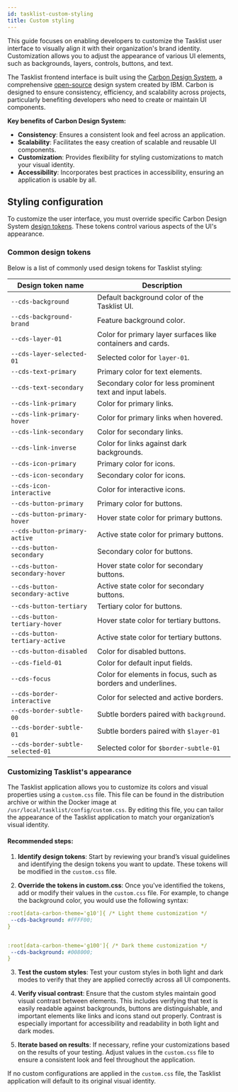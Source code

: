 ```yaml
---
id: tasklist-custom-styling
title: Custom styling
---
```


This guide focuses on enabling developers to customize the Tasklist user interface to visually align it with their organization's brand identity. Customization allows you to adjust the appearance of various UI elements, such as backgrounds, layers, controls, buttons, and text.

The Tasklist frontend interface is built using the [Carbon Design System](https://carbondesignsystem.com/), a comprehensive [open-source](https://github.com/carbon-design-system/carbon) design system created by IBM. Carbon is designed to ensure consistency, efficiency, and scalability across projects, particularly benefiting developers who need to create or maintain UI components.

**Key benefits of Carbon Design System:**

- **Consistency**: Ensures a consistent look and feel across an application.
- **Scalability**: Facilitates the easy creation of scalable and reusable UI components.
- **Customization**: Provides flexibility for styling customizations to match your visual identity.
- **Accessibility**: Incorporates best practices in accessibility, ensuring an application is usable by all.

## Styling configuration

To customize the user interface, you must override specific Carbon Design System [design tokens](https://carbondesignsystem.com/elements/color/tokens). These tokens control various aspects of the UI's appearance.

### Common design tokens

Below is a list of commonly used design tokens for Tasklist styling:

| Design token name                 | Description                                                  |
| --------------------------------- | ------------------------------------------------------------ |
| `--cds-background`                | Default background color of the Tasklist UI.                 |
| `--cds-background-brand`          | Feature background color.                                    |
| `--cds-layer-01`                  | Color for primary layer surfaces like containers and cards.  |
| `--cds-layer-selected-01`         | Selected color for `layer-01`.                               |
| `--cds-text-primary`              | Primary color for text elements.                             |
| `--cds-text-secondary`            | Secondary color for less prominent text and input labels.    |
| `--cds-link-primary`              | Color for primary links.                                     |
| `--cds-link-primary-hover`        | Color for primary links when hovered.                        |
| `--cds-link-secondary`            | Color for secondary links.                                   |
| `--cds-link-inverse`              | Color for links against dark backgrounds.                    |
| `--cds-icon-primary`              | Primary color for icons.                                     |
| `--cds-icon-secondary`            | Secondary color for icons.                                   |
| `--cds-icon-interactive`          | Color for interactive icons.                                 |
| `--cds-button-primary`            | Primary color for buttons.                                   |
| `--cds-button-primary-hover`      | Hover state color for primary buttons.                       |
| `--cds-button-primary-active`     | Active state color for primary buttons.                      |
| `--cds-button-secondary`          | Secondary color for buttons.                                 |
| `--cds-button-secondary-hover`    | Hover state color for secondary buttons.                     |
| `--cds-button-secondary-active`   | Active state color for secondary buttons.                    |
| `--cds-button-tertiary`           | Tertiary color for buttons.                                  |
| `--cds-button-tertiary-hover`     | Hover state color for tertiary buttons.                      |
| `--cds-button-tertiary-active`    | Active state color for tertiary buttons.                     |
| `--cds-button-disabled`           | Color for disabled buttons.                                  |
| `--cds-field-01`                  | Color for default input fields.                              |
| `--cds-focus`                     | Color for elements in focus, such as borders and underlines. |
| `--cds-border-interactive`        | Color for selected and active borders.                       |
| `--cds-border-subtle-00`          | Subtle borders paired with `background`.                     |
| `--cds-border-subtle-01`          | Subtle borders paired with `$layer-01`                       |
| `--cds-border-subtle-selected-01` | Selected color for `$border-subtle-01`                       |

### Customizing Tasklist's appearance

The Tasklist application allows you to customize its colors and visual properties using a `custom.css` file. This file can be found in the distribution archive or within the Docker image at `/usr/local/tasklist/config/custom.css`. By editing this file, you can tailor the appearance of the Tasklist application to match your organization’s visual identity.

#### Recommended steps:

1. **Identify design tokens**: Start by reviewing your brand’s visual guidelines and identifying the design tokens you want to update. These tokens will be modified in the `custom.css` file.

2. **Override the tokens in custom.css**: Once you've identified the tokens, add or modify their values in the `custom.css` file. For example, to change the background color, you would use the following syntax:

```yaml
:root[data-carbon-theme='g10']{ /* Light theme customization */
 --cds-background: #FFFF00;
}


:root[data-carbon-theme='g100']{ /* Dark theme customization */
 --cds-background: #008000;
}
```

3. **Test the custom styles**: Test your custom styles in both light and dark modes to verify that they are applied correctly across all UI components.

4. **Verify visual contrast**: Ensure that the custom styles maintain good visual contrast between elements. This includes verifying that text is easily readable against backgrounds, buttons are distinguishable, and important elements like links and icons stand out properly. Contrast is especially important for accessibility and readability in both light and dark modes.

5. **Iterate based on results**: If necessary, refine your customizations based on the results of your testing. Adjust values in the `custom.css` file to ensure a consistent look and feel throughout the application.

If no custom configurations are applied in the `custom.css` file, the Tasklist application will default to its original visual identity.
